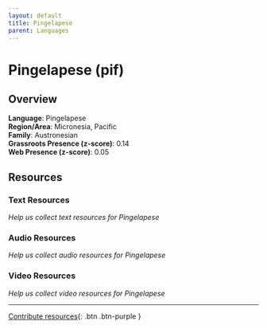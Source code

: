 ```yaml
---
layout: default
title: Pingelapese
parent: Languages
---
```


# Pingelapese (pif)

## Overview

**Language**: Pingelapese  
**Region/Area**: Micronesia, Pacific  
**Family**: Austronesian  
**Grassroots Presence (z-score)**: 0.14  
**Web Presence (z-score)**: 0.05  

## Resources

### Text Resources
*Help us collect text resources for Pingelapese*

### Audio Resources
*Help us collect audio resources for Pingelapese*

### Video Resources
*Help us collect video resources for Pingelapese*

---

[Contribute resources](https://forms.office.com/e/1SfLJx3u1r){: .btn .btn-purple }
